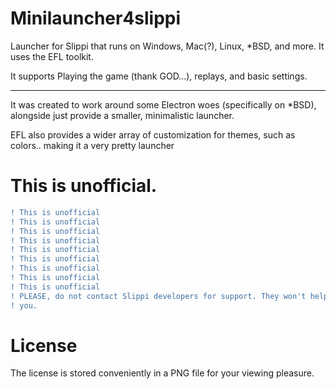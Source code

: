 # Minilauncher4slippi

Launcher for Slippi that runs on Windows, Mac(?), Linux, *BSD, and more. It uses the EFL
toolkit.

It supports Playing the game (thank GOD...), replays, and basic settings.

---

It was created to work around some Electron woes (specifically on *BSD), alongside just provide a
smaller, minimalistic launcher.

EFL also provides a wider array of customization for themes, such as
colors.. making it a very pretty launcher 

# This is unofficial.

```diff
! This is unofficial
! This is unofficial
! This is unofficial
! This is unofficial
! This is unofficial
! This is unofficial
! This is unofficial
! This is unofficial
! This is unofficial
! PLEASE, do not contact Slippi developers for support. They won't help
! you.
```

# License

The license is stored conveniently in a PNG file for your viewing pleasure.
